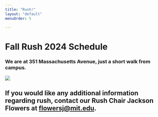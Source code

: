 ```yaml
---
title: "Rush!"
layout: "default"
menuOrder: 5

---
```

<div class="content container">

<h1 class="centeredHeader">Fall Rush 2024 Schedule</h1>
<h3 class="centeredHeader">We are at <b>351 Massachusetts Avenue</b>, just a short walk from campus.</h3>

<img src='/images/rush_schedules/rush_2024.png'></img>

<h2 class="centeredHeader">If you would like any additional information regarding rush, contact our Rush Chair Jackson Flowers at <a href="mailto:flowersj@mit.edu">flowersj@mit.edu</a>.</h2>
<br />
<br />

</div>
